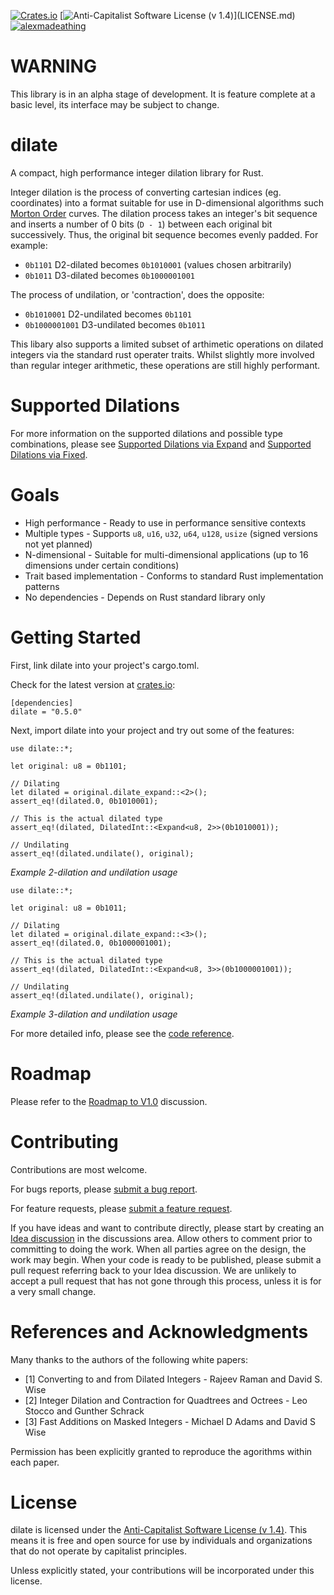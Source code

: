 [![Crates.io](https://img.shields.io/crates/d/dilate.svg)](https://crates.io/crates/dilate)
[![Anti-Capitalist Software License (v 1.4)](https://img.shields.io/badge/license-Anti--Capitalist%20(v%201.4)-brightgreen)](LICENSE.md)
[![alexmadeathing](https://circleci.com/gh/alexmadeathing/dilate.svg?style=shield)](https://app.circleci.com/pipelines/github/alexmadeathing/dilate?filter=all)

# WARNING
This library is in an alpha stage of development. It is feature complete at a basic level, its interface may be subject to change.

# dilate
A compact, high performance integer dilation library for Rust.

Integer dilation is the process of converting cartesian indices (eg.
coordinates) into a format suitable for use in D-dimensional algorithms
such [Morton Order](https://en.wikipedia.org/wiki/Z-order_curve) curves.
The dilation process takes an integer's bit sequence and inserts a number
of 0 bits (`D - 1`) between each original bit successively. Thus, the
original bit sequence becomes evenly padded. For example:
* `0b1101` D2-dilated becomes `0b1010001` (values chosen arbitrarily)
* `0b1011` D3-dilated becomes `0b1000001001`

The process of undilation, or 'contraction', does the opposite:
* `0b1010001` D2-undilated becomes `0b1101`
* `0b1000001001` D3-undilated becomes `0b1011`

This libary also supports a limited subset of arthimetic operations on dilated
integers via the standard rust operater traits. Whilst slightly more involved
than regular integer arithmetic, these operations are still highly performant.

# Supported Dilations
For more information on the supported dilations and possible type
combinations, please see
[Supported Dilations via Expand](https://docs.rs/dilate/latest/dilate/expand/trait.DilateExpand.html#supported-expand-dilations)
and
[Supported Dilations via Fixed](https://docs.rs/dilate/latest/dilate/fixed/trait.DilateFixed.html#supported-fixed-dilations).

# Goals
* High performance - Ready to use in performance sensitive contexts
* Multiple types - Supports `u8`, `u16`, `u32`, `u64`, `u128`, `usize` (signed versions not yet planned)
* N-dimensional - Suitable for multi-dimensional applications (up to 16 dimensions under certain conditions)
* Trait based implementation - Conforms to standard Rust implementation patterns
* No dependencies - Depends on Rust standard library only

# Getting Started
First, link dilate into your project's cargo.toml.

Check for the latest version at [crates.io](https://crates.io/crates/dilate):
```
[dependencies]
dilate = "0.5.0"
```

Next, import dilate into your project and try out some of the features:

```
use dilate::*;

let original: u8 = 0b1101;

// Dilating
let dilated = original.dilate_expand::<2>();
assert_eq!(dilated.0, 0b1010001);

// This is the actual dilated type
assert_eq!(dilated, DilatedInt::<Expand<u8, 2>>(0b1010001));

// Undilating
assert_eq!(dilated.undilate(), original);
```
*Example 2-dilation and undilation usage*

```
use dilate::*;

let original: u8 = 0b1011;

// Dilating
let dilated = original.dilate_expand::<3>();
assert_eq!(dilated.0, 0b1000001001);

// This is the actual dilated type
assert_eq!(dilated, DilatedInt::<Expand<u8, 3>>(0b1000001001));

// Undilating
assert_eq!(dilated.undilate(), original);
```
*Example 3-dilation and undilation usage*

For more detailed info, please see the [code reference](https://docs.rs/dilate/latest/dilate/).

# Roadmap
Please refer to the [Roadmap to V1.0](https://github.com/alexmadeathing/dilate/discussions/2) discussion.

# Contributing
Contributions are most welcome.

For bugs reports, please [submit a bug report](https://github.com/alexmadeathing/dilate/issues/new?assignees=&labels=bug&template=bug_report.md&title=).

For feature requests, please [submit a feature request](https://github.com/alexmadeathing/dilate/issues/new?assignees=&labels=enhancement&template=feature_request.md&title=).

If you have ideas and want to contribute directly, please start by creating an [Idea discussion](https://github.com/alexmadeathing/dilate/discussions/new) in the discussions area. Allow others to comment prior to committing to doing the work. When all parties agree on the design, the work may begin. When your code is ready to be published, please submit a pull request referring back to your Idea discussion. We are unlikely to accept a pull request that has not gone through this process, unless it is for a very small change.

# References and Acknowledgments
Many thanks to the authors of the following white papers:
* \[1\] Converting to and from Dilated Integers - Rajeev Raman and David S. Wise
* \[2\] Integer Dilation and Contraction for Quadtrees and Octrees - Leo Stocco and Gunther Schrack
* \[3\] Fast Additions on Masked Integers - Michael D Adams and David S Wise

Permission has been explicitly granted to reproduce the agorithms within each paper.

# License

dilate is licensed under the [Anti-Capitalist Software License (v 1.4)](https://github.com/alexmadeathing/dilate/blob/main/LICENSE.md). This means it is free and open source for use by individuals and organizations that do not operate by capitalist principles.

Unless explicitly stated, your contributions will be incorporated under this license.
